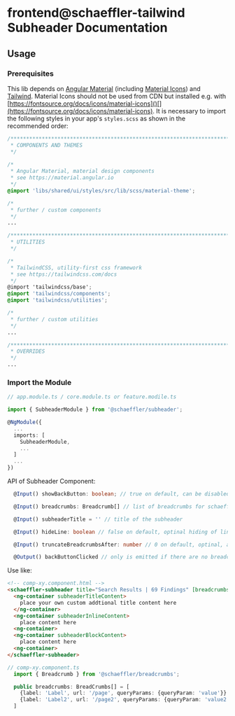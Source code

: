 # frontend@schaeffler-tailwind Subheader Documentation

## Usage

### Prerequisites

This lib depends on [Angular Material](https://material.angular.io) (including [Material Icons](https://fonts.google.com/icons)) and [Tailwind](https://tailwindcss.com/docs). Material Icons should not be used from CDN but installed e.g. with [https://fontsource.org/docs/icons/material-icons]()[](https://fontsource.org/docs/icons/material-icons). It is necessary to import the following styles in your app's `styles.scss` as shown in the recommended order:

``` scss
/***************************************************************************************************
 * COMPONENTS AND THEMES
 */
 
/*
 * Angular Material, material design components
 * see https://material.angular.io
 */
@import 'libs/shared/ui/styles/src/lib/scss/material-theme';

/*
 * further / custom components
 */
...

/***************************************************************************************************
 * UTILITIES
 */

/*
 * TailwindCSS, utility-first css framework
 * see https://tailwindcss.com/docs
 */
@import 'tailwindcss/base';
@import 'tailwindcss/components';
@import 'tailwindcss/utilities';

/*
 * further / custom utilities
 */
...

/***************************************************************************************************
 * OVERRIDES
 */ 
...
```

### Import the Module

```typescript
// app.module.ts / core.module.ts or feature.modile.ts

import { SubheaderModule } from '@schaeffler/subheader';

@NgModule({
  ...
  imports: [
    SubheaderModule,
    ...
  ]
  ...
})
```

API of Subheader Component:

```typescript
  @Input() showBackButton: boolean; // true on default, can be disabled if no back button is needed

  @Input() breadcrumbs: Breadcrumb[] // list of breadcrumbs for schaeffler-breadcrumbs. If this input is provided, the backButton automatically navigates to second to last breadcrumb 

  @Input() subheaderTitle = '' // title of the subheader

  @Input() hideLine: boolean // false on default, optinal hiding of line under the subheader

  @Input() truncateBreadcrumbsAfter: number // 0 on default, optinal, adds a truncation of the breadcrumbs items at a certain point, counted from the top, see breadcrumbs component

  @Output() backButtonClicked // only is emitted if there are no breadcrumbs as input or breadcrumb.length < 2
```

Use like:

```html
<!-- comp-xy.component.html -->
<schaeffler-subheader title="Search Results | 69 Findings" [breadcrumbs]="breadcrumbs">  
  <ng-container subheaderTitleContent>
    place your own custom addtional title content here
  </ng-container>
  <ng-container subheaderInlineContent>
    place content here
  <ng-container>
  <ng-container subheaderBlockContent>
    place content here
  <ng-container>
</schaeffler-subheader>
```

```typescript
// comp-xy.component.ts
  import { Breadcrumb } from '@schaeffler/breadcrumbs';

  public breadcrumbs: BreadCrumbs[] = [
    {label: 'Label', url: '/page', queryParams: {queryParam: 'value'}}
    {label: 'Label2', url: '/page2', queryParams: {queryParam: 'value2'}}
  ]
```
